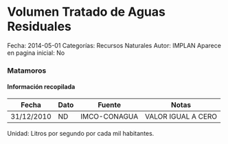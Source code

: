 Volumen Tratado de Aguas Residuales
=====

Fecha: 2014-05-01
Categorías: Recursos Naturales
Autor: IMPLAN
Aparece en pagina inicial: No

### Matamoros

#### Información recopilada

<table class="table table-hover table-bordered matriz">
  <thead>
    <tr><th>Fecha</th><th>Dato</th><th>Fuente</th><th>Notas</th></tr>
  </thead>
  <tbody>
    <tr><td class="centrado">31/12/2010</td><td class="derecha">ND</td><td>IMCO-CONAGUA</td><td>VALOR IGUAL A CERO</td></tr>
  </tbody>
</table>

Unidad: Litros por segundo por cada mil habitantes.
